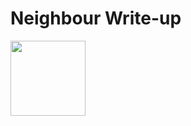 # Neighbour Write-up

<img src="https://github.com/user-attachments/assets/b89ab38f-f41e-41ac-9554-dcc2f4d9e7ce" width="120" height="120"> 
